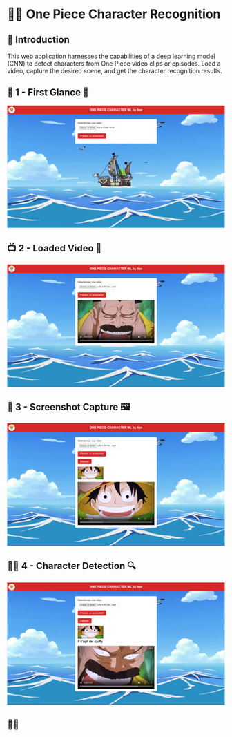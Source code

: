# 🏴‍☠️ One Piece Character Recognition 

## 🌊 Introduction
This web application harnesses the capabilities of a deep learning model (CNN) to detect characters from One Piece video clips or episodes. Load a video, capture the desired scene, and get the character recognition results.

## 🧭 1 - First Glance 🌅
![First Glance](images_readme/image1.png)

## 📺 2 - Loaded Video 🎥
![Loaded Video](images_readme/image2.png)

## 📸 3 - Screenshot Capture 🖼
![Screenshot Capture](images_readme/image3.png)

## 🕵️‍♂️ 4 - Character Detection 🔍
![Character Detection](images_readme/image4.png)

## 🏴‍☠️
